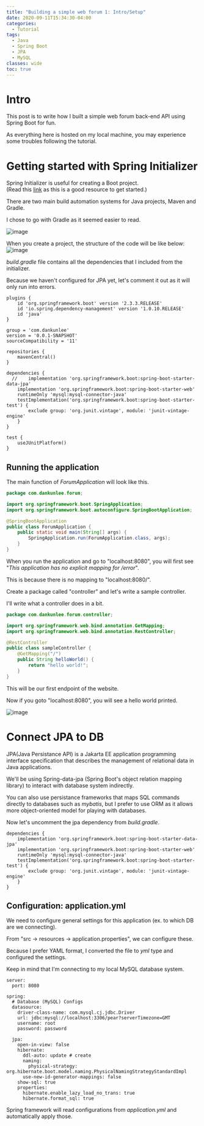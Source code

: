 ```yaml
---
title: "Building a simple web forum 1: Intro/Setup"
date: 2020-09-11T15:34:30-04:00
categories:
  - Tutorial
tags:
  - Java
  - Spring Boot
  - JPA
  - MySQL
classes: wide
toc: true
---
```


# Intro

This post is to write how I built a simple web forum back-end API using Spring Boot for fun.

As everything here is hosted on my local machine, you may experience some troubles following the tutorial. 

# Getting started with Spring Initializer 

Spring Initializer is useful for creating a Boot project.   
(Read this <a href="https://spring.io/guides/gs/spring-boot/#scratch">link</a> as this is a good resource to get started.)

There are two main build automation systems for Java projects, Maven and Gradle.

I chose to go with Gradle as it seemed easier to read.

![image](/assets/images/tutorial1/springBootInitializer.png)  

When you create a project, the structure of the code will be like below:  
![image](/assets/images/tutorial1/initialFileStructure.png)  

_build.gradle_ file contains all the dependencies that I included from the initializer.  
   
Because we haven't configured for JPA yet, let's comment it out as it will only run into errors. 

```
plugins {
	id 'org.springframework.boot' version '2.3.3.RELEASE'
	id 'io.spring.dependency-management' version '1.0.10.RELEASE'
	id 'java'
}

group = 'com.dankunlee'
version = '0.0.1-SNAPSHOT'
sourceCompatibility = '11'

repositories {
	mavenCentral()
}

dependencies {
  //	implementation 'org.springframework.boot:spring-boot-starter-data-jpa'
	implementation 'org.springframework.boot:spring-boot-starter-web'
	runtimeOnly 'mysql:mysql-connector-java'
	testImplementation('org.springframework.boot:spring-boot-starter-test') {
		exclude group: 'org.junit.vintage', module: 'junit-vintage-engine'
	}
}

test {
	useJUnitPlatform()
}
```

## Running the application

The main function of _ForumApplication_ will look like this. 

```java
package com.dankunlee.forum;

import org.springframework.boot.SpringApplication;
import org.springframework.boot.autoconfigure.SpringBootApplication;

@SpringBootApplication
public class ForumApplication {
	public static void main(String[] args) {
		SpringApplication.run(ForumApplication.class, args);
	}
}
```

When you run the application and go to "localhost:8080", you will first see "_This application has no explicit mapping for /error_". 

This is because there is no mapping to "localhost:8080/".

Create a package called "controller" and let's write a sample controller. 

I'll write what a controller does in a bit. 

```java
package com.dankunlee.forum.controller;

import org.springframework.web.bind.annotation.GetMapping;
import org.springframework.web.bind.annotation.RestController;

@RestController
public class sampleController {
    @GetMapping("/")
    public String helloWorld() {
        return "hello world!";
    }
}
```
This will be our first endpoint of the website. 

Now if you goto "localhost:8080", you will see a hello world printed. 

![image](/assets/images/tutorial1/helloWorld.png)  

# Connect JPA to DB

JPA(Java Persistance API) is a Jakarta EE application programming interface specification that describes the management of relational data in Java applications.

We'll be using Spring-data-jpa (Spring Boot's object relation mapping library) to interact with database system indirectly.  

You can also use persistance frameworks that maps SQL commands directly to databases such as _mybatis_, but I prefer to use ORM as it allows more object-oriented model for playing with databases.

Now let's uncomment the jpa dependency from _build.gradle_. 

```
dependencies {
  	implementation 'org.springframework.boot:spring-boot-starter-data-jpa'
	implementation 'org.springframework.boot:spring-boot-starter-web'
	runtimeOnly 'mysql:mysql-connector-java'
	testImplementation('org.springframework.boot:spring-boot-starter-test') {
		exclude group: 'org.junit.vintage', module: 'junit-vintage-engine'
	}
}
```

## Configuration: application.yml

We need to configure general settings for this application (ex. to which DB are we connecting). 

From "src -> resources -> application.properties", we can configure these. 

Because I prefer YAML format, I converted the file to _yml_ type and configured the settings. 

Keep in mind that I'm connecting to my local MySQL database system. 

```
server:
  port: 8080

spring:
  # Database (MySQL) Configs
  datasource:
    driver-class-name: com.mysql.cj.jdbc.Driver
    url: jdbc:mysql://localhost:3306/pear?serverTimezone=GMT
    username: root
    password: password

  jpa:
    open-in-view: false
    hibernate:
      ddl-auto: update # create
      naming:
        physical-strategy: org.hibernate.boot.model.naming.PhysicalNamingStrategyStandardImpl
      use-new-id-generator-mappings: false
    show-sql: true
    properties:
      hibernate.enable_lazy_load_no_trans: true
      hibernate.format_sql: true
```

Spring framework will read configurations from _application.yml_ and automatically apply those. 
